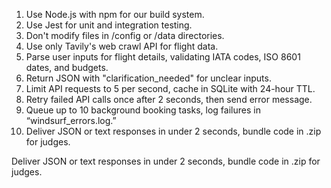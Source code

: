 1. Use Node.js with npm for our build system.
2. Use Jest for unit and integration testing.
3. Don't modify files in /config or /data directories.
4. Use only Tavily's web crawl API for flight data.
5. Parse user inputs for flight details, validating IATA codes, ISO 8601 dates, and budgets.
6. Return JSON with "clarification_needed" for unclear inputs.
7. Limit API requests to 5 per second, cache in SQLite with 24-hour TTL.
8. Retry failed API calls once after 2 seconds, then send error message.
9. Queue up to 10 background booking tasks, log failures in “windsurf_errors.log.”
10. Deliver JSON or text responses in under 2 seconds, bundle code in .zip for judges.



Deliver JSON or text responses in under 2 seconds, bundle code in .zip for judges.